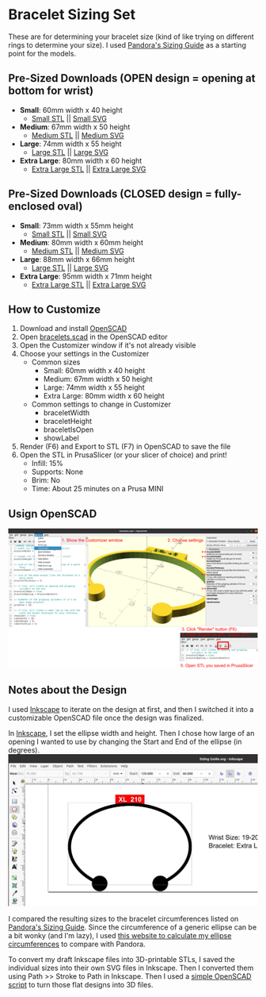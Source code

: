 # Bracelet Sizing Set

These are for determining your bracelet size (kind of like trying on different rings to determine your size). I used [Pandora's Sizing Guide](https://us.pandora.net/en/size-guide/bracelets.html) as a starting point for the models.

## Pre-Sized Downloads (OPEN design = opening at bottom for wrist)
- **Small**: 60mm width x 40 height
  - [Small STL](stls/bracelet_open_S.stl) || [Small SVG](svgs/bracelet_open_S.svg)
- **Medium**: 67mm width x 50 height
  - [Medium STL](stls/bracelet_open_M.stl) || [Medium SVG](svgs/bracelet_open_M.stl)
- **Large**: 74mm width x 55 height
  - [Large STL](stls/bracelet_open_L.stl) || [Large SVG](svgs/bracelet_open_L.stl)
- **Extra Large**: 80mm width x 60 height
  - [Extra Large STL](stls/bracelet_open_XL.stl) || [Extra Large SVG](svgs/bracelet_open_XL.stl)

## Pre-Sized Downloads (CLOSED design = fully-enclosed oval)
- **Small**: 73mm width x 55mm height
  - [Small STL](stls/bracelet_closed_S.stl) || [Small SVG](svgs/bracelet_closed_S.stl)
- **Medium**: 80mm width x 60mm height
  - [Medium STL](stls/bracelet_closed_M.stl) || [Medium SVG](svgs/bracelet_closed_M.stl)
- **Large**: 88mm width x 66mm height
  - [Large STL](stls/bracelet_closed_L.stl) || [Large SVG](svgs/bracelet_closed_L.stl)
- **Extra Large**: 95mm width x 71mm height
  - [Extra Large STL](stls/bracelet_closed_XL.stl) || [Extra Large SVG](svgs/bracelet_closed_XL.stl)

## How to Customize
1. Download and install [OpenSCAD](https://openscad.org/downloads.html)
2. Open [bracelets.scad](bracelets.scad) in the OpenSCAD editor
3. Open the Customizer window if it's not already visible
4. Choose your settings in the Customizer
    - Common sizes
      - Small: 60mm width x 40 height
      - Medium: 67mm width x 50 height
      - Large: 74mm width x 55 height
      - Extra Large: 80mm width x 60 height
    - Common settings to change in Customizer
      - braceletWidth
      - braceletHeight
      - braceletIsOpen
      - showLabel
5. Render (F6) and Export to STL (F7) in OpenSCAD to save the file
6. Open the STL in PrusaSlicer (or your slicer of choice) and print!
    - Infill: 15%
    - Supports: None
    - Brim: No
    - Time: About 25 minutes on a Prusa MINI

## Usign OpenSCAD
![Customizer screenshot](images/Customizer.png)

## Notes about the Design
I used [Inkscape](https://inkscape.org) to iterate on the design at first, and then I switched it into a customizable OpenSCAD file once the design was finalized.

In [Inkscape](https://inkscape.org), I set the ellipse width and height. Then I chose how large of an opening I wanted to use by changing the Start and End of the ellipse (in degrees).
![Inkscape screenshot](images/Inkscape.jpg)

I compared the resulting sizes to the bracelet circumferences listed on [Pandora's Sizing Guide](https://us.pandora.net/en/size-guide/bracelets.html). Since the circumference of a generic ellipse can be a bit wonky (and I'm lazy), I used [this website to calculate my ellipse circumferences](https://miniwebtool.com/ellipse-circumference-calculator) to compare with Pandora.

To convert my draft Inkscape files into 3D-printable STLs, I saved the individual sizes into their own SVG files in Inkscape. Then I converted them using Path >> Stroke to Path in Inkscape. Then I used a [simple OpenSCAD script](design/SVG%20to%20STL.scad) to turn those flat designs into 3D files.